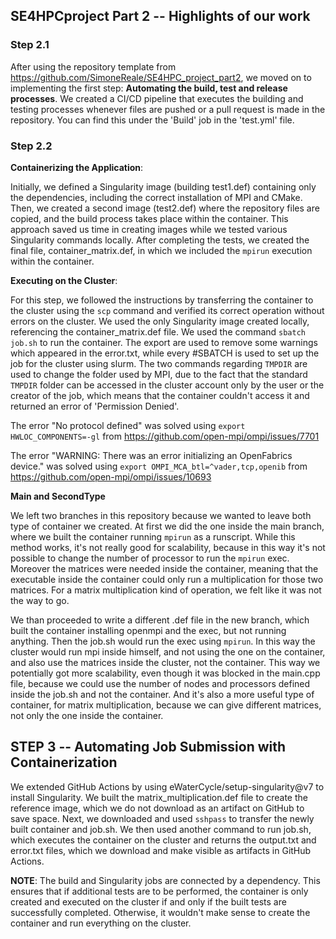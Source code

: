 ## SE4HPCproject Part 2 -- Highlights of our work 

### Step 2.1

After using the repository template from https://github.com/SimoneReale/SE4HPC_project_part2, we moved on to implementing the first step: **Automating the build, test and release processes**. We created a CI/CD pipeline that executes the building and testing processes whenever files are pushed or a pull request is made in the repository. You can find this under the 'Build' job in the 'test.yml' file.

### Step 2.2

**Containerizing the Application**:

Initially, we defined a Singularity image (building test1.def) containing only the dependencies, including the correct installation of MPI and CMake. Then, we created a second image (test2.def) where the repository files are copied, and the build process takes place within the container. This approach saved us time in creating images while we tested various Singularity commands locally. After completing the tests, we created the final file, container_matrix.def, in which we included the `mpirun` execution within the container.

**Executing on the Cluster**:

For this step, we followed the instructions by transferring the container to the cluster using the `scp` command and verified its correct operation without errors on the cluster. We used the only Singularity image created locally, referencing the container_matrix.def file.
We used the command `sbatch job.sh` to run the container. The export are used to remove some warnings which appeared in the error.txt, while every #SBATCH is used to set up the job for the cluster using slurm. The two commands regarding `TMPDIR` are used to change the folder used by MPI, due to the fact that the standard `TMPDIR` folder can be accessed in the cluster account only by the user or the creator of the job, which means that the container couldn't access it and returned an error of 'Permission Denied'. 

The error "No protocol defined" was solved using `export HWLOC_COMPONENTS=-gl` from https://github.com/open-mpi/ompi/issues/7701

The error "WARNING: There was an error initializing an OpenFabrics device." was solved using `export OMPI_MCA_btl=^vader,tcp,openib` from https://github.com/open-mpi/ompi/issues/10693

**Main and SecondType**

We left two branches in this repository because we wanted to leave both type of container we created. At first we did the one inside the main branch, where we built the container running `mpirun` as a runscript. While this method works, it's not really good for scalability, because in this way it's not possible to change the number of processor to run the `mpirun` exec. Moreover the matrices were needed inside the container, meaning that the executable inside the container could only run a multiplication for those two matrices. For a matrix multiplication kind of operation, we felt like it was not the way to go.

We than proceeded to write a different .def file in the new branch, which built the container installing openmpi and the exec, but not running anything. Then the job.sh would run the exec using `mpirun`. In this way the cluster would run mpi inside himself, and not using the one on the container, and also use the matrices inside the cluster, not the container. This way we potentially got more scalability, even though it was blocked in the main.cpp file, because we could use the number of nodes and processors defined inside the job.sh and not the container. And it's also a more useful type of container, for matrix multiplication, because we can give different matrices, not only the one inside the container.


## STEP 3 -- Automating Job Submission with Containerization

We extended GitHub Actions by using eWaterCycle/setup-singularity@v7 to install Singularity. We built the matrix_multiplication.def file to create the reference image, which we do not download as an artifact on GitHub to save space. Next, we downloaded and used `sshpass` to transfer the newly built container and job.sh. We then used another command to run job.sh, which executes the container on the cluster and returns the output.txt and error.txt files, which we download and make visible as artifacts in GitHub Actions.

**NOTE**: The build and Singularity jobs are connected by a dependency. This ensures that if additional tests are to be performed, the container is only created and executed on the cluster if and only if the built tests are successfully completed. Otherwise, it wouldn't make sense to create the container and run everything on the cluster.

